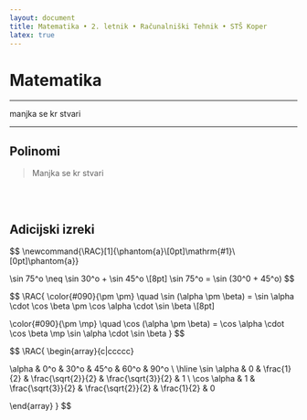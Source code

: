 ```yaml
---
layout: document
title: Matematika • 2. letnik • Računalniški Tehnik • STŠ Koper
latex: true
---
```


# Matematika

---

manjka se kr stvari

---

## Polinomi

<!--

Predpis za polinome:

\\( p(x) = a_nx^n + a_{n-1}x^{n-1} + a_{n-2}x^{n-2} + \phantom{a}\cdots\phantom{a} a_2x^2 + a_1x + a_0 \\)

<br>

Stopnja polinoma je \\(n\\) - število ki je na največji stopnji (potenci) je stopnja polinoma.

\\(f(x) = 2x + 3\\) - polinom prve stopnje

\\(f(x) = x^2 -2x -3\\) - polinom druge stopnje

\\(f(x) = 2x^4 - 3x^2 + x - 1\\) - polinom četrte stopnje

<br>

Tam kjer manjka člen (npr. 3. enačba nima \\(x^3\\) ima ta člen koeficient 0).

\\( f(x) = 2x^4 - 3x^2 + x - 1 \\) členi te funkcije so \\(a_4 = 2 , a_3 = 0 , a_2 = -3 , a_1 = 1 , a_0 = -1\\)

<br>

\\(a_n\\) se imenuje vodilni koeficient (št. pred x-om)
\\(a_nx^n\\) je vodilni člen
\\(a_0\\) je prosti člen

#### Vaje:

> 1) zapiši dele funkcije

\\( p(x) = 6x^3 - 5x^2 + x + 5 \\)

- koeficienti = 6, -5, 1, 5
- stopnja = tretja (\\(n = 3\\))
- vodilni koeficient = 6 (\\(a_3 = 6\\))
- vodilni člen = \\(6x^3\\) (\\(a_nx^n = 6x^3\\))

<br>

### Računanje s polinomi

#### Seštevanje

\\( p(x) = 2x^3 - 5x + 4 \\\\ q(x) = x^2 + x - 3 \\)

\\( p(x) + q(x) \\\\ = 2x^3 - 5x + 4 + x^2 + x - 3 \\\\ = 2x^3 + x^2 - 4x + 1 \\)

Pri seštevanju polinomov lahko dobimo nižjo stopnjo polinoma, nikoli pa višjo od najvišje stopnje polinomov ki jih seštevamo.

#### Odštevanje

\\( p(x) = 2x^3 - 5x + 4 \\\\ q(x) = x^2 + x - 3 \\)

\\( p(x) - q(x) \\\\ = (2x^3 - 5x + 4) - (x^2 + x - 3) \\\\ = 2x^3 - 5x + 4 - x^2 + x - 3 \\\\ = 2x^3 - x^2 - 6x + 7 \\)

#### Množenje

\\( p(x) = x^2 + x - 2 \\\\ q(x) = 2x + 3 \\)

\\( p(x) \cdot q(x) \\\\ = (x^2 + x - 2)(2x + 3) \\\\ = 2x^3 + 3x^2 + 2x^2 + 3x - 4x - 6 \\\\ = 2x^3 + 5x^2 - x - 6 \\)

Pri množenju se stopnja polinoma sešteva (ker se potence pri množenju seštevajo).

#### Deljenje

> wtf kako da to nardim u mathjaxu ??? tipo 1 mesec rabi da skontam zaprau lol


<br><br>

-->

> Manjka se kr stvari

<br><br>

## Adicijski izreki

$$
\newcommand{\RAC}[1]{\phantom{a}\\[0pt]\mathrm{#1}\\[0pt]\phantom{a}}

\sin 75^o \neq \sin 30^o + \sin 45^o \\[8pt]
\sin 75^o = \sin (30^0 + 45^o)
$$

$$
\RAC{
  \color{#090}{\pm \pm} \quad \sin (\alpha \pm \beta) = \sin \alpha \cdot \cos \beta \pm \cos \alpha \cdot \sin \beta \\[8pt]

  \color{#090}{\pm \mp} \quad \cos (\alpha \pm \beta) = \cos \alpha \cdot \cos \beta \mp \sin \alpha \cdot \sin \beta
}
$$

$$
\RAC{
\begin{array}{c|ccccc}

\alpha & 0^o & 30^o & 45^o & 60^o & 90^o \\
\hline
\sin \alpha & 0 & \frac{1}{2} & \frac{\sqrt{2}}{2} & \frac{\sqrt{3}}{2} & 1 \\
\cos \alpha & 1 & \frac{\sqrt{3}}{2} & \frac{\sqrt{2}}{2} & \frac{1}{2} & 0


\end{array}
}
$$